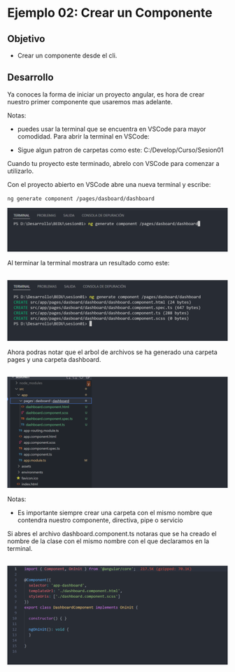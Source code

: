 # Ejemplo 02: Crear un Componente

## Objetivo

- Crear un componente desde el cli.

## Desarrollo

Ya conoces la forma de iniciar un proyecto angular, es hora de crear nuestro primer componente que usaremos mas adelante.

Notas: 
- puedes usar la terminal que se encuentra en VSCode para mayor comodidad.
    Para abrir la terminal en VSCode:
    
- Sigue algun patron de carpetas como este: C:/Develop/Curso/Sesion01


Cuando tu proyecto este terminado, abrelo con VSCode para comenzar a utilizarlo.


Con el proyecto abierto en VSCode abre una nueva terminal y escribe:

`ng generate component /pages/dasboard/dashboard`
<br>

<img src="assets/paso1.png" > 


Al terminar la terminal mostrara un resultado como este:

<br>

<img src="assets/paso2.png"> 

 Ahora podras notar que el arbol de archivos se ha generado una carpeta pages y una carpeta dashboard.


 <br>

<img src="assets/paso3.png" > 

Notas: 
- Es importante siempre crear una carpeta con el mismo nombre que contendra nuestro componente, directiva, pipe o servicio
 
 Si abres el archivo dashboard.component.ts notaras que se ha creado el nombre de la clase con el mismo nombre con el que declaramos en la terminal.


<br>

<img src="assets/paso4.png" > 

